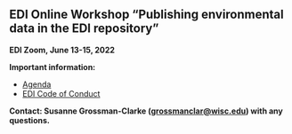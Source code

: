 ## EDI Online Workshop “Publishing environmental data in the EDI repository”

**EDI Zoom, June 13-15, 2022**

**Important information:**

* [Agenda](https://github.com/EDIorg/workshops/blob/master/Online_data_publishing_14-17June2021/agenda.md)
* [EDI Code of Conduct](https://edirepository.org/about/edi-policy#code-of-conduct)

**Contact: Susanne Grossman-Clarke (grossmanclar@wisc.edu) with any questions.**
